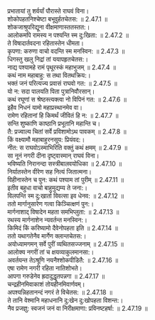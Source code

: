 

  
प्रभातायां तु शर्वर्यां पौरास्ते राघवं विना।  
शोकोपहतनिश्चेष्टा बभूवुर्हतचेतस: ॥ 2.47.1 ॥   
शोकजाश्रुपरिद्यूना वीक्षमाणास्ततस्तत:।  
आलोकमपि रामस्य न पश्यन्ति स्म दु:खिता: ॥ 2.47.2 ॥   
ते विषादार्तवदना रहितास्तेन धीमता।  
कृपणा: करुणा वाचो वदन्ति स्म मनस्विन: ॥ 2.47.3 ॥   
धिगस्तु खलु निद्रां तां ययापहृतचेतस:।  
नाद्य पश्यामहे रामं पृथूरस्कं महाभुजम् ॥ 2.47.4 ॥   
कथं नाम महाबाहु: स तथा वितथक्रिय:।  
भक्तं जनं परित्यज्य प्रवासं राघवो गत: ॥ 2.47.5 ॥   
यो न: सदा पालयति पिता पुत्रानिवौरसान्।  
कथं रघूणां स श्रेष्ठस्त्यक्त्वा नो विपिनं गत: ॥ 2.47.6 ॥   
इहैव निधनं यामो महाप्रस्थानमेव वा।  
रामेण रहितानां हि किमर्थं जीवितं हि न: ॥ 2.47.7 ॥   
सन्ति शुष्काणि काष्ठानि प्रभूतानि महान्ति च।  
तै: प्रज्वाल्य चितां सर्वे प्रविशामोऽथ पावकम् ॥ 2.47.8 ॥   
किं वक्ष्यामौ महाबाहुरनसूय: प्रियंवद:।  
नीत: स राघवोऽस्माभिरिति वक्तुं कथं क्षमम् ॥ 2.47.9 ॥   
सा नूनं नगरी दीना दृष्ट्वास्मान् राघवं विना।  
भविष्यति निरानन्दा सस्त्रीबालवयोधिका ॥ 2.47.10 ॥   
निर्यातस्तेन वीरेण सह नित्यं जितात्मना।  
विहीनास्तेन च पुन: कथं पश्याम तां पुरीम् ॥ 2.47.11 ॥   
इतीव बहुधा वाचो बाहुमुद्यम्य ते जना:।  
विलपन्ति स्म दु:खार्ता विवत्सा इव धेनव: ॥ 2.47.12 ॥   
ततो मार्गानुसारेण गत्वा किञ्चित्क्षणं पुन:।  
मार्गनाशाद् विषादेन महता समभिप्लुता: ॥ 2.47.13 ॥   
रथस्य मार्गनाशेन न्यवर्तन्त मनस्विन:।  
किमिदं किं करिष्यामो दैवेनोपहता इति ॥ 2.47.14 ॥   
ततो यथागतेनैव मार्गेण क्लान्तचेतस:।  
अयोध्यामगमन् सर्वे पुरीं व्यथितसज्जनाम् ॥ 2.47.15 ॥   
आलोक्य नगरीं तां च क्षयव्याकुलमानसा:।  
अवर्तयन्त तेऽश्रूणि नयनैश्शोकपीडितै: ॥ 2.47.16 ॥   
एषा रामेण नगरी रहिता नातिशोभते।  
आपगा गरुडेनेव ह्रदादुद्धृतपन्नगा ॥ 2.47.17 ॥   
चन्द्रहीनमिवाकाशं तोयहीनमिवार्णवम्।  
अपश्यन्निहतानन्दं नगरं ते विचेतस: ॥ 2.47.18 ॥   
ते तानि वेश्मानि महाधनानि दु:खेन दु:खोपहता विशन्त:।  
नैव प्रजज्ञु: स्वजनं जनं वा निरीक्षमाणा: प्रविनष्टहर्षा: ॥ 2.47.19 ॥   
